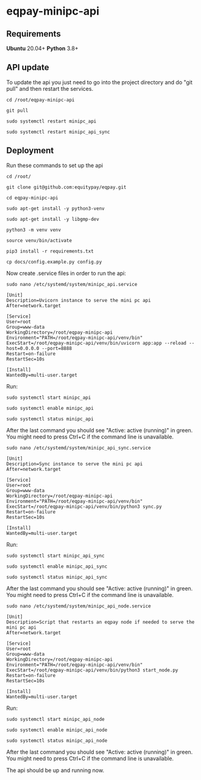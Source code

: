 # eqpay-minipc-api

## Requirements

**Ubuntu** 20.04+
**Python** 3.8+

## API update

To update the api you just need to go into the project directory and do "git pull" and then restart the services.

```
cd /root/eqpay-minipc-api
```

```
git pull
```

```
sudo systemctl restart minipc_api
```

```
sudo systemctl restart minipc_api_sync
```

## Deployment


Run these commands to set up the api

```
cd /root/
```

```
git clone git@github.com:equitypay/eqpay.git
```

```
cd eqpay-minipc-api
```

```
sudo apt-get install -y python3-venv
```

```
sudo apt-get install -y libgmp-dev
```

```
python3 -m venv venv
```

```
source venv/bin/activate
```

```
pip3 install -r requirements.txt
```

```
cp docs/config.example.py config.py
```

Now create .service files in order to run the api:

```
sudo nano /etc/systemd/system/minipc_api.service
```

```
[Unit]
Description=Uvicorn instance to serve the mini pc api
After=network.target

[Service]
User=root
Group=www-data
WorkingDirectory=/root/eqpay-minipc-api
Environment="PATH=/root/eqpay-minipc-api/venv/bin"
ExecStart=/root/eqpay-minipc-api/venv/bin/uvicorn app:app --reload --host=0.0.0.0 --port=8888
Restart=on-failure
RestartSec=10s

[Install]
WantedBy=multi-user.target
```

Run:

```
sudo systemctl start minipc_api
```

```
sudo systemctl enable minipc_api
```

```
sudo systemctl status minipc_api
```

After the last command you should see "Active: active (running)" in green. You might need to press Ctrl+C if the command line is unavailable.

```
sudo nano /etc/systemd/system/minipc_api_sync.service
```

```
[Unit]
Description=Sync instance to serve the mini pc api
After=network.target

[Service]
User=root
Group=www-data
WorkingDirectory=/root/eqpay-minipc-api
Environment="PATH=/root/eqpay-minipc-api/venv/bin"
ExecStart=/root/eqpay-minipc-api/venv/bin/python3 sync.py
Restart=on-failure
RestartSec=10s

[Install]
WantedBy=multi-user.target
```

Run:

```
sudo systemctl start minipc_api_sync
```

```
sudo systemctl enable minipc_api_sync
```

```
sudo systemctl status minipc_api_sync
```

After the last command you should see "Active: active (running)" in green. You might need to press Ctrl+C if the command line is unavailable.


```
sudo nano /etc/systemd/system/minipc_api_node.service
```

```
[Unit]
Description=Script that restarts an eqpay node if needed to serve the mini pc api
After=network.target

[Service]
User=root
Group=www-data
WorkingDirectory=/root/eqpay-minipc-api
Environment="PATH=/root/eqpay-minipc-api/venv/bin"
ExecStart=/root/eqpay-minipc-api/venv/bin/python3 start_node.py
Restart=on-failure
RestartSec=10s

[Install]
WantedBy=multi-user.target
```

Run:

```
sudo systemctl start minipc_api_node
```

```
sudo systemctl enable minipc_api_node
```

```
sudo systemctl status minipc_api_node
```

After the last command you should see "Active: active (running)" in green. You might need to press Ctrl+C if the command line is unavailable.

The api should be up and running now.
